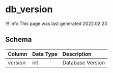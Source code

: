 # db_version

!!! info
	This page was last generated 2022.02.23

## Schema

| Column | Data Type | Description |
| :--- | :--- | :--- |
| version | int | Database Version |

